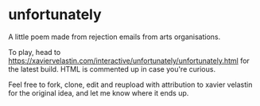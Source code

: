 # unfortunately
A little poem made from rejection emails from arts organisations.

To play, head to https://xaviervelastin.com/interactive/unfortunately/unfortunately.html for the latest build. HTML is commented up in case you're curious.

Feel free to fork, clone, edit and reupload with attribution to xavier velastin for the original idea, and let me know where it ends up.
